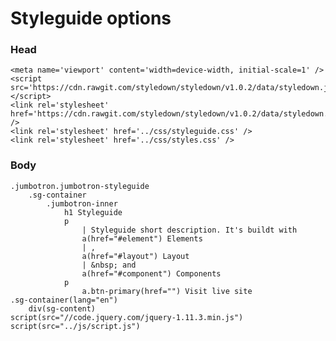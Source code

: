 # Styleguide options
### Head
    <meta name='viewport' content='width=device-width, initial-scale=1' />
    <script src='https://cdn.rawgit.com/styledown/styledown/v1.0.2/data/styledown.js'></script>
    <link rel='stylesheet' href='https://cdn.rawgit.com/styledown/styledown/v1.0.2/data/styledown.css' />
    <link rel='stylesheet' href='../css/styleguide.css' />
    <link rel='stylesheet' href='../css/styles.css' />

### Body
    .jumbotron.jumbotron-styleguide
        .sg-container
            .jumbotron-inner
                h1 Styleguide
                p
                    | Styleguide short description. It's buildt with
                    a(href="#element") Elements
                    | ,
                    a(href="#layout") Layout
                    | &nbsp; and
                    a(href="#component") Components
                p
                    a.btn-primary(href="") Visit live site
    .sg-container(lang="en")
        div(sg-content)
    script(src="//code.jquery.com/jquery-1.11.3.min.js")
    script(src="../js/script.js")
